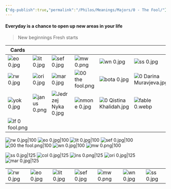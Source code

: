 ```yaml
---
{"dg-publish":true,"permalink":"/Philos/Meanings/Majors/0 - The Fool/"}
---
```


#### Everyday is a chance to open up new areas in your life



> New beginnings
> Fresh starts

| Cards              |                  |                         |                      |                              |                             |                |                         |
| ------------------ | ---------------- | ----------------------- | -------------------- | ---------------------------- | --------------------------- | -------------- | ----------------------- |
| ![eo 0.jpg](/img/user/Philos/Decks/Collected/Eldritch%20Overload/eo%200.jpg)      | ![lit 0.jpg](/img/user/Philos/Decks/Favourite/Literary/Cards/lit%200.jpg)   | ![sef 0.jpg](/img/user/Philos/Decks/Favourite/Sefirot/Cards/sef%200.jpg)          | ![mw 0.png](/img/user/Philos/Decks/Collected/Modern%20Witch/mw%200.png)        | ![wn 0.jpg](/img/user/Philos/Decks/Favourite/White%20Numen/Cards/wn%200.jpg)                | ![ss 0.jpg](/img/user/Philos/Decks/Favourite/Star%20Spinner/Cards/ss%200.jpg)               | ![col 0.jpg](/img/user/Philos/Decks/Favourite/Children%20of%20Lithia/Cards/col%200.jpg) | ![ins 0.png](/img/user/Philos/Decks/Favourite/Insect/Cards/ins%200.png)          |
| ![rw 0.jpg](/img/user/Philos/Decks/Favourite/RW%20Gold%20Foil/RW%20Cards/rw%200.jpg)      | ![ori 0.jpg](/img/user/Philos/Decks/Favourite/Orien's/Cards/ori%200.jpg)   | ![mar 0.jpg](/img/user/Philos/Decks/Digital/Marigold/Cards/mar%200.jpg)          | ![00 the fool.png](/img/user/Philos/Decks/Favourite/Corrupted/Cards/00%20the%20fool.png) | ![bota 0.jpg](/img/user/Philos/Decks/Digital/Botanica/Cards/bota%200.jpg)              | ![0 Darina Muravjeva.jpg](/img/user/Philos/Decks/Collected/Darina%20Muravjeva/0%20Darina%20Muravjeva.jpg) | ![0.png](/img/user/Philos/Decks/Collected/Cyberpunk%202077/0.png)     | ![medieval fool.webp](/img/user/Philos/Decks/Collected/Medieval%20Arcana/medieval%20fool.webp) |
| ![yok 0.jpg](/img/user/Philos/Decks/Collected/Yokai/yok%200.jpg)     | ![janus 0.png](/img/user/Philos/Decks/Collected/Janus/janus%200.png) | ![Jedrzej Nyka 0.jpg](/img/user/Philos/Decks/Collected/Jedrzej%20Nyka/Jedrzej%20Nyka%200.jpg) | ![nmone 0.jpg](/img/user/Philos/Decks/Collected/Nameless%20One/nmone%200.jpg)     | ![0  Qistina Khalidah.jpg](/img/user/Philos/Decks/Collected/Qistina%20Khalidah/0%20%20Qistina%20Khalidah.jpg) | ![fable 0.webp](/img/user/Philos/Decks/Collected/Fablemakers/fable%200.webp)           | ![tet 0.png](/img/user/Philos/Decks/Collected/Tempest%20Tarot/tet%200.png) | ![eotd 0.png](/img/user/Philos/Decks/Collected/Error%20of%20the%20Dream%20Deck/eotd%200.png)         |
| ![lf 0 fool.png](/img/user/Philos/Decks/Collected/Lisa%20Frank/Lisa%20Frank%20Cards/lf%200%20fool.png) |                  |                         |                      |                              |                             |                |                         |


![rw 0.jpg|100](/img/user/Philos/Decks/Favourite/RW%20Gold%20Foil/RW%20Cards/rw%200.jpg) ![eo 0.jpg|100](/img/user/Philos/Decks/Collected/Eldritch%20Overload/eo%200.jpg) ![lit 0.jpg|100](/img/user/Philos/Decks/Favourite/Literary/Cards/lit%200.jpg) ![sef 0.jpg|100](/img/user/Philos/Decks/Favourite/Sefirot/Cards/sef%200.jpg)  ![00 the fool.png|100](/img/user/Philos/Decks/Favourite/Corrupted/Cards/00%20the%20fool.png) ![wn 0.jpg|100](/img/user/Philos/Decks/Favourite/White%20Numen/Cards/wn%200.jpg) ![mw 0.png|100](/img/user/Philos/Decks/Collected/Modern%20Witch/mw%200.png) 

![ss 0.jpg|125](/img/user/Philos/Decks/Favourite/Star%20Spinner/Cards/ss%200.jpg) ![col 0.jpg|125](/img/user/Philos/Decks/Favourite/Children%20of%20Lithia/Cards/col%200.jpg) ![ins 0.png|125](/img/user/Philos/Decks/Favourite/Insect/Cards/ins%200.png) ![ori 0.jpg|125](/img/user/Philos/Decks/Favourite/Orien's/Cards/ori%200.jpg) ![mar 0.jpg|125](/img/user/Philos/Decks/Digital/Marigold/Cards/mar%200.jpg)  

|               |               |                |                |               |               |               |
| ------------- | ------------- | -------------- | -------------- | ------------- | ------------- | ------------- |
| ![rw 0.jpg](/img/user/Philos/Decks/Favourite/RW%20Gold%20Foil/RW%20Cards/rw%200.jpg) | ![eo 0.jpg](/img/user/Philos/Decks/Collected/Eldritch%20Overload/eo%200.jpg) | ![lit 0.jpg](/img/user/Philos/Decks/Favourite/Literary/Cards/lit%200.jpg) | ![sef 0.jpg](/img/user/Philos/Decks/Favourite/Sefirot/Cards/sef%200.jpg) | ![mw 0.png](/img/user/Philos/Decks/Collected/Modern%20Witch/mw%200.png) | ![wn 0.jpg](/img/user/Philos/Decks/Favourite/White%20Numen/Cards/wn%200.jpg) | ![ss 0.jpg](/img/user/Philos/Decks/Favourite/Star%20Spinner/Cards/ss%200.jpg) |

